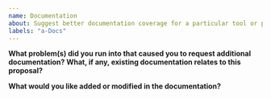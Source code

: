 ```yaml
---
name: Documentation
about: Suggest better documentation coverage for a particular tool or process.
labels: "a-Docs"
---
```


<!--
  Before opening a new issue, please search existing issues:  https://github.com/reposense/RepoSense/issues
-->

**What problem(s) did you run into that caused you to request additional documentation? What, if any, existing documentation relates to this proposal?**
<!--
    Mention the part of the documentation you're referring to
    and how it relates to your request.
-->


**What would you like added or modified in the documentation?**
<!--
    Summarize the suggested addition to or
    modification of existing documentation.
-->
